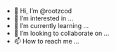 - 👋 Hi, I’m @rootzcod
- 👀 I’m interested in ...
- 🌱 I’m currently learning ...
- 💞️ I’m looking to collaborate on ...
- 📫 How to reach me ...

<!---
rootzcod/rootzcod is a ✨ special ✨ repository because its `README.md` (this file) appears on your GitHub profile.
You can click the Preview link to take a look at your changes.
--->

